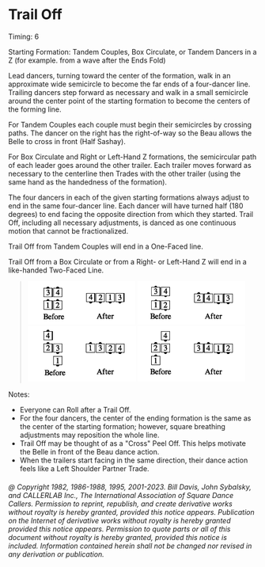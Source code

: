 
# Trail Off

Timing: 6

Starting Formation: Tandem Couples, Box Circulate, or Tandem Dancers in a Z 
(for example. from a wave after the Ends Fold)

Lead dancers, turning toward the center of the formation, walk in an approximate wide semicircle to
become the far ends of a four-dancer line. Trailing dancers step forward as necessary and walk in a
small semicircle around the center point of the starting formation to become the centers of the forming
line.

For Tandem Couples each couple must begin their semicircles by crossing paths. The dancer on the
right has the right-of-way so the Beau allows the Belle to cross in front (Half Sashay).

For Box Circulate and Right or Left-Hand Z formations, the semicircular path of each leader goes
around the other trailer. Each trailer moves forward as necessary to the centerline then Trades with
the other trailer (using the same hand as the handedness of the formation).

The four dancers in each of the given starting formations always adjust to end in the same four-dancer
line. Each dancer will have turned half (180 degrees) to end facing the opposite direction from which
they started. Trail Off, including all necessary adjustments, is danced as one continuous motion that
cannot be fractionalized.

Trail Off from Tandem Couples will end in a One-Faced line.

Trail Off from a Box Circulate or from a Right- or Left-Hand Z will end in a like-handed Two-Faced
Line.

>
> ![alt](trail_off_1a.png)
> ![alt](trail_off_1b.png)  
> ![alt](trail_off_1c.png)
> ![alt](trail_off_1d.png)
>

Notes:

- Everyone can Roll after a Trail Off.
- For the four dancers, the center of the ending formation is the same as the center of the starting
formation; however, square breathing adjustments may reposition the whole line.
- Trail Off may be thought of as a "Cross" Peel Off. This helps motivate the Belle in front of the Beau
dance action.
- When the trailers start facing in the same direction, their dance action feels like a Left Shoulder
Partner Trade.

###### @ Copyright 1982, 1986-1988, 1995, 2001-2023. Bill Davis, John Sybalsky, and CALLERLAB Inc., The International Association of Square Dance Callers. Permission to reprint, republish, and create derivative works without royalty is hereby granted, provided this notice appears. Publication on the Internet of derivative works without royalty is hereby granted provided this notice appears. Permission to quote parts or all of this document without royalty is hereby granted, provided this notice is included. Information contained herein shall not be changed nor revised in any derivation or publication.
